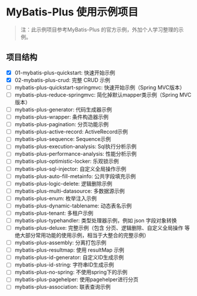 # MyBatis-Plus 使用示例项目

> 注：此示例项目参考MyBatis-Plus 的官方示例，外加个人学习整理的示例。

## 项目结构

- [x] 01-mybatis-plus-quickstart: 快速开始示例
- [x] 02-mybatis-plus-crud: 完整 CRUD 示例
- [ ] mybatis-plus-quickstart-springmvc: 快速开始示例（Spring MVC版本）
- [ ] mybatis-plus-reduce-springmvc: 简化掉默认mapper类示例（Spring MVC版本）
- [ ] mybatis-plus-generator: 代码生成器示例
- [ ] mybatis-plus-wrapper: 条件构造器示例
- [ ] mybatis-plus-pagination: 分页功能示例
- [ ] mybatis-plus-active-record: ActiveRecord示例
- [ ] mybatis-plus-sequence: Sequence示例
- [ ] mybatis-plus-execution-analysis: Sql执行分析示例
- [ ] mybatis-plus-performance-analysis: 性能分析示例
- [ ] mybatis-plus-optimistic-locker: 乐观锁示例
- [ ] mybatis-plus-sql-injector: 自定义全局操作示例
- [ ] mybatis-plus-auto-fill-metainfo: 公共字段填充示例
- [ ] mybatis-plus-logic-delete: 逻辑删除示例
- [ ] mybatis-plus-multi-datasource: 多数据源示例
- [ ] mybatis-plus-enum: 枚举注入示例
- [ ] mybatis-plus-dynamic-tablename: 动态表名示例
- [ ] mybatis-plus-tenant: 多租户示例
- [ ] mybatis-plus-typehandler: 类型处理器示例，例如  json 字段对象转换
- [ ] mybatis-plus-deluxe: 完整示例（包含 分页、逻辑删除、自定义全局操作 等绝大部分常用功能的使用示例，相当于大整合的完整示例）
- [ ] mybatis-plus-assembly: 分离打包示例
- [ ] mybatis-plus-resultmap: 使用 resultMap 示例
- [ ] mybatis-plus-id-generator: 自定义ID生成示例
- [ ] mybatis-plus-id-string: 字符串ID生成示例
- [ ] mybatis-plus-no-spring: 不使用spring下的示例
- [ ] mybatis-plus-pagehelper: 使用pagehelper进行分页
- [ ] mybatis-plus-association: 联表查询示例